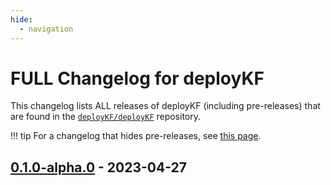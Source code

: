 ```yaml
---
hide:
  - navigation
---
```


# FULL Changelog for deployKF

This changelog lists ALL releases of deployKF (including pre-releases) that are found in the [`deployKF/deployKF`](https://github.com/deployKF/deployKF/releases) repository.

!!! tip
    For a changelog that hides pre-releases, see [this page](../changelog-deploykf).

## [0.1.0-alpha.0](https://github.com/deployKF/deployKF/releases/tag/v0.1.0-alpha.0) - 2023-04-27

